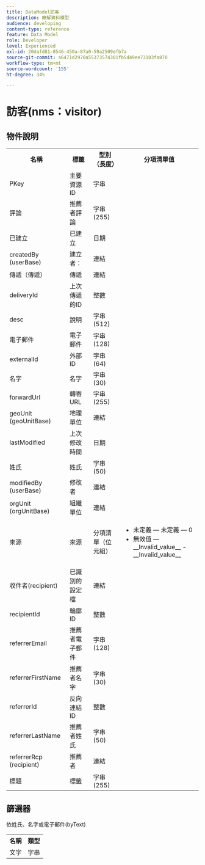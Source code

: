 ```yaml
---
title: DataModel訪客
description: 瞭解資料模型
audience: developing
content-type: reference
feature: Data Model
role: Developer
level: Experienced
exl-id: 20dafd81-8546-450a-87a0-59a2509efb7a
source-git-commit: a6471d2970a55373574301fb5d49ee73103fa870
workflow-type: tm+mt
source-wordcount: '155'
ht-degree: 34%

---
```


# 訪客(nms：visitor)

## 物件說明

<table>
    <tr>
        <th>名稱</th>
        <th>標籤</th>
        <th>型別（長度）</th>
        <th>分項清單值</th>
    </tr>
    <tr>
        <td>PKey</td>
        <td>主要資源ID</td>
        <td>字串 </td>
        <td> </td>
    </tr>
    <tr>
        <td>評論</td>
        <td>推薦者評論</td>
        <td>字串(255)</td>
        <td> </td>
    </tr>
    <tr>
        <td>已建立</td>
        <td>已建立</td>
        <td>日期 </td>
        <td> </td>
    </tr>
    <tr>
        <td>createdBy (userBase)</td>
        <td>建立者：</td>
        <td>連結 </td>
        <td> </td>
    </tr>
    <tr>
        <td>傳遞（傳遞）</td>
        <td>傳遞</td>
        <td>連結 </td>
        <td> </td>
    </tr>
    <tr>
        <td>deliveryId</td>
        <td>上次傳遞的ID</td>
        <td>整數 </td>
        <td> </td>
    </tr>
    <tr>
        <td>desc</td>
        <td>說明</td>
        <td>字串(512)</td>
        <td> </td>
    </tr>
    <tr>
        <td>電子郵件</td>
        <td>電子郵件</td>
        <td>字串(128)</td>
        <td> </td>
    </tr>
    <tr>
        <td>externalId</td>
        <td>外部 ID</td>
        <td>字串(64)</td>
        <td> </td>
    </tr>
    <tr>
        <td>名字</td>
        <td>名字</td>
        <td>字串(30)</td>
        <td> </td>
    </tr>
    <tr>
        <td>forwardUrl</td>
        <td>轉寄 URL</td>
        <td>字串(255)</td>
        <td> </td>
    </tr>
    <tr>
        <td>geoUnit (geoUnitBase)</td>
        <td>地理單位</td>
        <td>連結 </td>
        <td> </td>
    </tr>
    <tr>
        <td>lastModified</td>
        <td>上次修改時間</td>
        <td>日期 </td>
        <td> </td>
    </tr>
    <tr>
        <td>姓氏</td>
        <td>姓氏</td>
        <td>字串(50)</td>
        <td> </td>
    </tr>
    <tr>
        <td>modifiedBy (userBase)</td>
        <td>修改者</td>
        <td>連結 </td>
        <td> </td>
    </tr>
    <tr>
        <td>orgUnit (orgUnitBase)</td>
        <td>組織單位</td>
        <td>連結 </td>
        <td> </td>
    </tr>
    <tr>
        <td>來源</td>
        <td>來源</td>
        <td>分項清單（位元組） </td>
        <td>
            <ul>
            <li>未定義 — 未定義 — 0</li>
            <li>無效值 — __Invalid_value__ - __Invalid_value__</li>
            </ul>
        </td>
    </tr>
    <tr>
        <td>收件者(recipient)</td>
        <td>已識別的設定檔</td>
        <td>連結 </td>
        <td> </td>
    </tr>
    <tr>
        <td>recipientId</td>
        <td>輪廓 ID</td>
        <td>整數 </td>
        <td> </td>
    </tr>
    <tr>
        <td>referrerEmail</td>
        <td>推薦者電子郵件</td>
        <td>字串(128)</td>
        <td> </td>
    </tr>
    <tr>
        <td>referrerFirstName</td>
        <td>推薦者名字</td>
        <td>字串(30)</td>
        <td> </td>
    </tr>
    <tr>
        <td>referrerId</td>
        <td>反向連結ID</td>
        <td>整數 </td>
        <td> </td>
    </tr>
    <tr>
        <td>referrerLastName</td>
        <td>推薦者姓氏</td>
        <td>字串(50)</td>
        <td> </td>
    </tr>
    <tr>
        <td>referrerRcp (recipient)</td>
        <td>推薦者</td>
        <td>連結 </td>
        <td> </td>
    </tr>
    <tr>
        <td>標題</td>
        <td>標籤</td>
        <td>字串(255)</td>
        <td> </td>
    </tr>
</table>

## 篩選器

依姓氏、名字或電子郵件(byText)</p>

<table>
        <tr>
        <th>名稱</th>
        <th>類型</th>
        </tr>
        <tr>
        <td>文字</td>
        <td>字串</td>
        </tr>
    </table>
